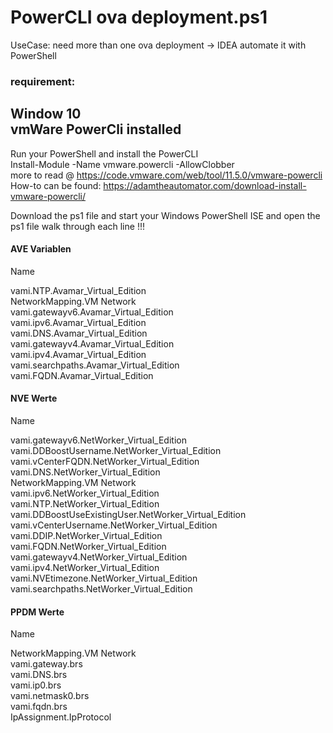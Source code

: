 # PowerCLI ova deployment.ps1   
UseCase: need more than one ova deployment -> IDEA automate it with PowerShell

### requirement:    
Window 10  
vmWare PowerCli installed    
-----
Run your PowerShell and install the PowerCLI  
Install-Module -Name vmware.powercli -AllowClobber  
more to read @ https://code.vmware.com/web/tool/11.5.0/vmware-powercli
How-to can be found: https://adamtheautomator.com/download-install-vmware-powercli/

Download the ps1 file and start your Windows PowerShell ISE and open the ps1 file
walk through each line !!!

#### AVE Variablen  
Name                                      

vami.NTP.Avamar_Virtual_Edition              
NetworkMapping.VM Network                    
vami.gatewayv6.Avamar_Virtual_Edition        
vami.ipv6.Avamar_Virtual_Edition             
vami.DNS.Avamar_Virtual_Edition              
vami.gatewayv4.Avamar_Virtual_Edition        
vami.ipv4.Avamar_Virtual_Edition             
vami.searchpaths.Avamar_Virtual_Edition      
vami.FQDN.Avamar_Virtual_Edition  

#### NVE Werte   
Name                                                    

vami.gatewayv6.NetWorker_Virtual_Edition                     
vami.DDBoostUsername.NetWorker_Virtual_Edition             
vami.vCenterFQDN.NetWorker_Virtual_Edition                 
vami.DNS.NetWorker_Virtual_Edition                         
NetworkMapping.VM Network                                  
vami.ipv6.NetWorker_Virtual_Edition                        
vami.NTP.NetWorker_Virtual_Edition                         
vami.DDBoostUseExistingUser.NetWorker_Virtual_Edition      
vami.vCenterUsername.NetWorker_Virtual_Edition             
vami.DDIP.NetWorker_Virtual_Edition                        
vami.FQDN.NetWorker_Virtual_Edition                        
vami.gatewayv4.NetWorker_Virtual_Edition                   
vami.ipv4.NetWorker_Virtual_Edition                        
vami.NVEtimezone.NetWorker_Virtual_Edition                 
vami.searchpaths.NetWorker_Virtual_Edition

#### PPDM Werte
Name                        

NetworkMapping.VM Network      
vami.gateway.brs               
vami.DNS.brs                   
vami.ip0.brs                   
vami.netmask0.brs              
vami.fqdn.brs                  
IpAssignment.IpProtocol
